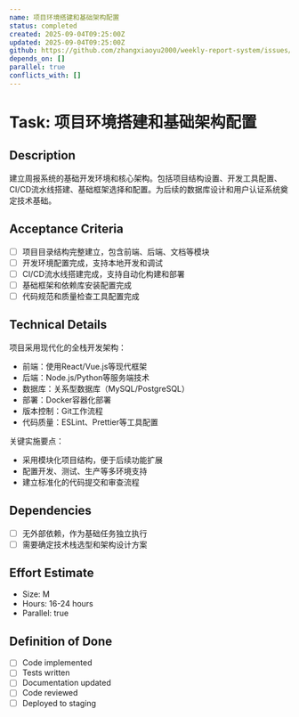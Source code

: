 ```yaml
---
name: 项目环境搭建和基础架构配置
status: completed
created: 2025-09-04T09:25:00Z
updated: 2025-09-04T09:25:00Z
github: https://github.com/zhangxiaoyu2000/weekly-report-system/issues/2
depends_on: []
parallel: true
conflicts_with: []
---
```


# Task: 项目环境搭建和基础架构配置

## Description
建立周报系统的基础开发环境和核心架构。包括项目结构设置、开发工具配置、CI/CD流水线搭建、基础框架选择和配置。为后续的数据库设计和用户认证系统奠定技术基础。

## Acceptance Criteria
- [ ] 项目目录结构完整建立，包含前端、后端、文档等模块
- [ ] 开发环境配置完成，支持本地开发和调试
- [ ] CI/CD流水线搭建完成，支持自动化构建和部署
- [ ] 基础框架和依赖库安装配置完成
- [ ] 代码规范和质量检查工具配置完成

## Technical Details
项目采用现代化的全栈开发架构：
- 前端：使用React/Vue.js等现代框架
- 后端：Node.js/Python等服务端技术
- 数据库：关系型数据库（MySQL/PostgreSQL）
- 部署：Docker容器化部署
- 版本控制：Git工作流程
- 代码质量：ESLint、Prettier等工具配置

关键实施要点：
- 采用模块化项目结构，便于后续功能扩展
- 配置开发、测试、生产等多环境支持
- 建立标准化的代码提交和审查流程

## Dependencies
- [ ] 无外部依赖，作为基础任务独立执行
- [ ] 需要确定技术栈选型和架构设计方案

## Effort Estimate  
- Size: M
- Hours: 16-24 hours
- Parallel: true

## Definition of Done
- [ ] Code implemented
- [ ] Tests written
- [ ] Documentation updated
- [ ] Code reviewed
- [ ] Deployed to staging
